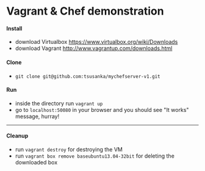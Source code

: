 Vagrant & Chef demonstration
===============

#### Install

- download Virtualbox https://www.virtualbox.org/wiki/Downloads
- download Vagrant http://www.vagrantup.com/downloads.html

#### Clone

- `git clone git@github.com:tsusanka/mychefserver-v1.git`

#### Run

- inside the directory run `vagrant up`
- go to `localhost:50080` in your browser and you should see "It works" message, hurray!

-------------

#### Cleanup

- run `vagrant destroy` for destroying the VM
- run `vagrant box remove baseubuntu13.04-32bit` for deleting the downloaded box
